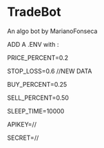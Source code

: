 # TradeBot
An algo bot by MarianoFonseca

ADD A .ENV with :

PRICE_PERCENT=0.2

STOP_LOSS=0.6
//NEW DATA

BUY_PERCENT=0.25

SELL_PERCENT=0.50

SLEEP_TIME=10000

APIKEY=//

SECRET=//
